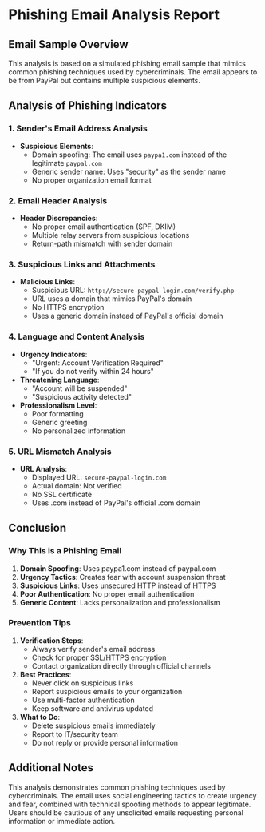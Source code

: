 # Phishing Email Analysis Report

## Email Sample Overview
This analysis is based on a simulated phishing email sample that mimics common phishing techniques used by cybercriminals. The email appears to be from PayPal but contains multiple suspicious elements.

## Analysis of Phishing Indicators

### 1. Sender's Email Address Analysis
- **Suspicious Elements**:
  - Domain spoofing: The email uses `paypa1.com` instead of the legitimate `paypal.com`
  - Generic sender name: Uses "security" as the sender name
  - No proper organization email format

### 2. Email Header Analysis
- **Header Discrepancies**:
  - No proper email authentication (SPF, DKIM)
  - Multiple relay servers from suspicious locations
  - Return-path mismatch with sender domain

### 3. Suspicious Links and Attachments
- **Malicious Links**:
  - Suspicious URL: `http://secure-paypal-login.com/verify.php`
  - URL uses a domain that mimics PayPal's domain
  - No HTTPS encryption
  - Uses a generic domain instead of PayPal's official domain

### 4. Language and Content Analysis
- **Urgency Indicators**:
  - "Urgent: Account Verification Required"
  - "If you do not verify within 24 hours"
- **Threatening Language**:
  - "Account will be suspended"
  - "Suspicious activity detected"
- **Professionalism Level**:
  - Poor formatting
  - Generic greeting
  - No personalized information

### 5. URL Mismatch Analysis
- **URL Analysis**:
  - Displayed URL: `secure-paypal-login.com`
  - Actual domain: Not verified
  - No SSL certificate
  - Uses .com instead of PayPal's official .com domain

## Conclusion

### Why This is a Phishing Email
1. **Domain Spoofing**: Uses paypa1.com instead of paypal.com
2. **Urgency Tactics**: Creates fear with account suspension threat
3. **Suspicious Links**: Uses unsecured HTTP instead of HTTPS
4. **Poor Authentication**: No proper email authentication
5. **Generic Content**: Lacks personalization and professionalism

### Prevention Tips
1. **Verification Steps**:
   - Always verify sender's email address
   - Check for proper SSL/HTTPS encryption
   - Contact organization directly through official channels
2. **Best Practices**:
   - Never click on suspicious links
   - Report suspicious emails to your organization
   - Use multi-factor authentication
   - Keep software and antivirus updated
3. **What to Do**:
   - Delete suspicious emails immediately
   - Report to IT/security team
   - Do not reply or provide personal information

## Additional Notes
This analysis demonstrates common phishing techniques used by cybercriminals. The email uses social engineering tactics to create urgency and fear, combined with technical spoofing methods to appear legitimate. Users should be cautious of any unsolicited emails requesting personal information or immediate action.
